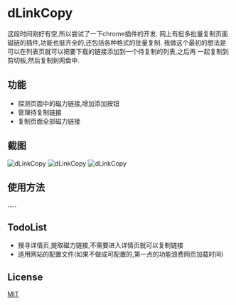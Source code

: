 # dLinkCopy
                                     
这段时间刚好有空,所以尝试了一下chrome插件的开发.
网上有挺多批量复制页面磁链的插件,功能也挺齐全的,还包括各种格式的批量复制.
我做这个最初的想法是可以在列表页就可以把要下载的链接添加到一个待复制的列表,之后再
一起复制到剪切板,然后复制到网盘中.
                                     
## 功能
* 探测页面中的磁力链接,增加添加按钮
* 管理待复制链接
* 复制页面全部磁力链接
  
## 截图
![dLinkCopy](http://ogzdtxeq0.bkt.clouddn.com/dLinkCopy/pic1.jpg)
![dLinkCopy](http://ogzdtxeq0.bkt.clouddn.com/dLinkCopy/pic2.jpg)
![dLinkCopy](http://ogzdtxeq0.bkt.clouddn.com/dLinkCopy/pic3.jpg)

## 使用方法
.....

## TodoList
* 搜寻详情页,提取磁力链接,不需要进入详情页就可以复制链接
* 适用网站的配置文件(如果不做成可配置的,第一点的功能浪费网页加载时间)

## License

[MIT](https://opensource.org/licenses/MIT)
                                     
